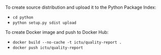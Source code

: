 To create source distribution and upload it to the Python Package Index:

* `cd python`
* `python setup.py sdist upload`

To create Docker image and push to Docker Hub:

* `docker build --no-cache -t ictu/quality-report .`
* `docker push ictu/quality-report`
